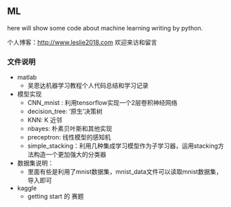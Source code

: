 
ML
---
here will show some code about machine learning writing by python.

个人博客：http://www.leslie2018.com 欢迎来访和留言

### 文件说明

+ matlab
  + 吴恩达机器学习教程个人代码总结和学习记录
+ 模型实现
  + CNN_mnist : 利用tensorflow实现一个2层卷积神经网络
  + decision_tree: ’原生‘决策树
  + KNN: K 近邻
  + nbayes: 朴素贝叶斯和其他实现
  + preceptron:  线性模型的感知机
  + simple_stacking：利用几种集成学习模型作为子学习器，运用stacking方法构造一个更加强大的分类器
+ 数据集说明：
  + 里面有些是利用了mnist数据集，mnist_data文件可以读取mnist数据集，导入即可
+ kaggle
  + getting start 的 赛题
